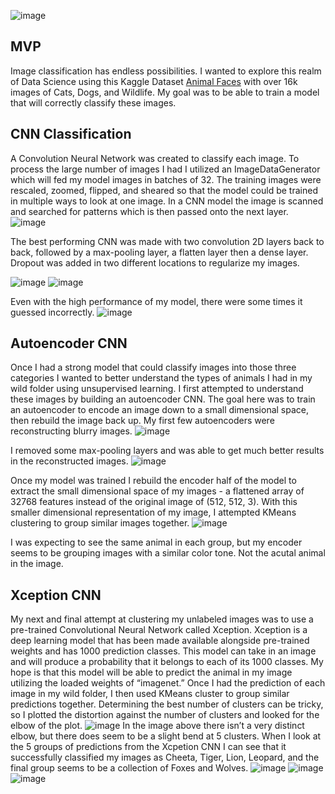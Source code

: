 ![image](images/title.png)

## MVP
Image classification has endless possibilities. I wanted to explore this realm of Data Science using this Kaggle Dataset [Animal Faces](https://www.kaggle.com/andrewmvd/animal-faces) with over 16k images of Cats, Dogs, and Wildlife. My goal was to be able to train a model that will correctly classify these images.

## CNN Classification
A Convolution Neural Network was created to classify each image. To process the large number of images I had I utilized an ImageDataGenerator which will fed my model images in batches of 32. The training images were rescaled, zoomed, flipped, and sheared so that the model could be trained in multiple ways to look at one image. In a CNN model the image is scanned and searched for patterns which is then passed onto the next layer.
![image](images/taylor.gif)

The best performing CNN was made with two convolution 2D layers back to back, followed by a max-pooling layer, a flatten layer then a dense layer. Dropout was added in two different locations to regularize my images.

![image](images/cnnarch.png)
![image](images/cnnresults.png)

Even with the high performance of my model, there were some times it guessed incorrectly.
![image](images/cnnwrong.png)

## Autoencoder CNN
Once I had a strong model that could classify images into those three categories I wanted to better understand the types of animals I had in my wild folder using unsupervised learning. I first attempted to understand these images by building an autoencoder CNN. The goal here was to train an autoencoder to encode an image down to a small dimensional space, then rebuild the image back up. My first few autoencoders were reconstructing blurry images.
![image](images/blur.png)

I removed some max-pooling layers and was able to get much better results in the reconstructed images.
![image](images/notblur.png)


Once my model was trained I rebuild the encoder half of the model to extract the small dimensional space of my images - a flattened array of 32768 features instead of the original image of (512, 512, 3). With this smaller dimensional representation of my image, I attempted KMeans clustering to group similar images together.
![image](images/autofail.png)

I was expecting to see the same animal in each group, but my encoder seems to be grouping images with a similar color tone. Not the acutal animal in the image.

## Xception CNN
My next and final attempt at clustering my unlabeled images was to use a pre-trained Convolutional Neural Network called Xception. Xception is a deep learning model that has been made available alongside pre-trained weights and has 1000 prediction classes. This model can take in an image and will produce a probability that it belongs to each of its 1000 classes. My hope is that this model will be able to predict the animal in my image utilizing the loaded weights of “imagenet.” Once I had the prediction of each image in my wild folder, I then used KMeans cluster to group similar predictions together. Determining the best number of clusters can be tricky, so I plotted the distortion against the number of clusters and looked for the elbow of the plot. 
![image](images/xeblow.png)
In the image above there isn’t a very distinct elbow, but there does seem to be a slight bend at 5 clusters. When I look at the 5 groups of predictions from the Xcpetion CNN I can see that it successfully classified my images as Cheeta, Tiger, Lion, Leopard, and the final group seems to be a collection of Foxes and Wolves.
![image](images/xcep1.png)
![image](images/xcep2.png)
![image](images/xcep3.png)